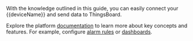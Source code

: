 With the knowledge outlined in this guide, you can easily connect your {{deviceName}} and send data to ThingsBoard.  
  
Explore the platform [documentation](/docs/{{page.docsPrefix}}) to learn more about key concepts and features. 
For example, configure [alarm rules](/docs/{{page.docsPrefix}}user-guide/device-profiles/#alarm-rules) or [dashboards](/docs/{{page.docsPrefix}}user-guide/dashboards/).